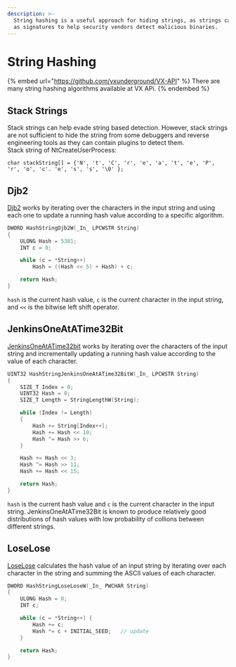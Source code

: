 ```yaml
---
description: >-
  String hashing is a useful approach for hiding strings, as strings can be used
  as signatures to help security vendors detect malicious binaries.
---
```


# String Hashing

{% embed url="https://github.com/vxunderground/VX-API" %}
There are many string hashing algorithms available at VX APi.
{% endembed %}



##

## Stack Strings

Stack strings can help evade string based detection. However, stack strings are not sufficient to hide the string from some debuggers and reverse engineering tools as they can contain plugins to detect them.\
Stack string of NtCreateUserProcess:

```
char stackString[] = {'N', 't', 'C', 'r', 'e', 'a', 't', 'e', 'P', 'r', 'o', 'c'. 'e', 's', 's', '\0' };
```

## Djb2

[Djb2](https://github.com/vxunderground/VX-API/blob/main/VX-API/HashStringDjb2.cpp) works by iterating over the characters in the input string and using each one to update a running hash value according to a specific algorithm.

```c
DWORD HashStringDjb2W(_In_ LPCWSTR String)
{
	ULONG Hash = 5381;
	INT c = 0;

	while (c = *String++)
		Hash = ((Hash << 5) + Hash) + c;

	return Hash;
}
```

`hash` is the current hash value, `c` is the current character in the input string, and `<<` is the bitwise left shift operator.

## JenkinsOneAtATime32Bit

[JenkinsOneAtATime32bit](https://github.com/vxunderground/VX-API/blob/main/VX-API/HashStringJenkinsOneAtATime32Bit.cpp) works by iterating over the characters of the input string and incrementally updating a running hash value according to the value of each character.

```c
UINT32 HashStringJenkinsOneAtATime32BitW(_In_ LPCWSTR String)
{
	SIZE_T Index = 0;
	UINT32 Hash = 0;
	SIZE_T Length = StringLengthW(String);

	while (Index != Length)
	{
		Hash += String[Index++];
		Hash += Hash << 10;
		Hash ^= Hash >> 6;
	}

	Hash += Hash << 3;
	Hash ^= Hash >> 11;
	Hash += Hash << 15;

	return Hash;
}
```

`hash` is the current hash value and `c` is the current character in the input string. JenkinsOneAtATime32Bit is known to produce relatively good distributions of hash values with low probability of collions between different strings.



## LoseLose

[LoseLose](https://github.com/vxunderground/VX-API/blob/main/VX-API/HashStringLoseLose.cpp) calculates the hash value of an input string by iterating over each character in the string and summing the ASCII values of each character.

```c
DWORD HashStringLoseLoseW(_In_ PWCHAR String)
{
	ULONG Hash = 0;
	INT c;

	while (c = *String++) {
		Hash += c;
		Hash *= c + INITIAL_SEED;	// update
	}

	return Hash;
}
```
